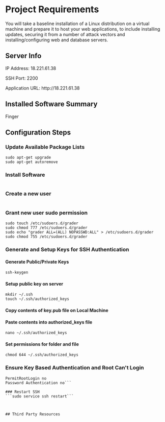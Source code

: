 # Project Requirements

You will take a baseline installation of a Linux distribution on a virtual machine and prepare it to host your web 
applications, to include installing updates, securing it from a number of attack vectors and installing/configuring
web and database servers.

## Server Info

<p>IP Address: 18.221.61.38</p>
<p>SSH Port: 2200</p>
<p>Application URL: http://18.221.61.38</p>

## Installed Software Summary

Finger

## Configuration Steps

### Update Available Package Lists

```sudo apt-get update
sudo apt-get upgrade
sudo apt-get autoremove
```

### Install Software

```sudo apt-get install finger
```

### Create a new user

```sudo adduser grader
```

### Grant new user sudo permission

```sudo chmod 755 /etc/sudoers.d
sudo touch /etc/sudoers.d/grader
sudo chmod 777 /etc/sudoers.d/grader
sudo echo "grader ALL=(ALL) NOPASSWD:ALL" > /etc/sudoers.d/grader
sudo chmod 755 /etc/sudoers.d/grader
```

### Generate and Setup Keys for SSH Authentication

#### Generate Public/Private Keys
```ssh-keygen```

#### Setup public key on server
```su grader
mkdir ~/.ssh
touch ~/.ssh/authorized_keys
```

#### Copy contents of key.pub file on Local Machine
  
#### Paste contents into authorized_keys file
```nano ~/.ssh/authorized_keys```

#### Set permissions for folder and file
```chmod 700 ~/.ssh
chmod 644 ~/.ssh/authorized_keys
```

### Ensure Key Based Authentication and Root Can't Login
```sudo nano /etc/ssh/sshd_config
PermitRootLogin no
Password Authentication no```

### Restart SSH
```sudo service ssh restart```



## Third Party Resources
